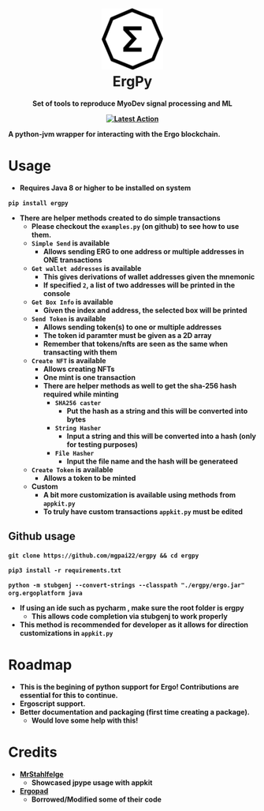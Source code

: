 
<h1 align="center">
  <img src="./assets/ergo-logo.png" width="124" />
  <br />
  Erg<strong>Py</string>
</h1>
<p align="center"><strong>Set of tools to reproduce MyoDev signal processing and ML</strong></p>

<p align="center">
    <a href="https://github.com/mgpai22/ergpy/actions" target="_blank">
        <img src="https://github.com/mgpai22/ergpy/actions/workflows/ci.yml/badge.svg" alt="Latest Action">
    </a>
</p>


A python-jvm wrapper for interacting with the Ergo blockchain.



# Usage

- Requires Java 8 or higher to be installed on system

```
pip install ergpy
```
- There are helper methods created to do simple transactions
    - Please checkout the `examples.py` (on github) to see how to use them.
    - `Simple Send` is available 
        - Allows sending ERG to one address or multiple addresses in ONE transactions
    -  `Get wallet addresses` is available
        - This gives derivations of wallet addresses given the mnemonic
        - If specified `2`, a list of two addresses will be printed in the console 
    - `Get Box Info` is available
        - Given the index and address, the selected box will be printed
    - `Send Token` is available
        - Allows sending token(s) to one or multiple addresses
        - The token id paramter must be given as a 2D array
        - Remember that tokens/nfts are seen as the same when transacting with them
    - `Create NFT` is available
        - Allows creating NFTs 
        - One mint is one transaction 
        - There are helper methods as well to get the sha-256 hash required while minting
            - `SHA256 caster`
                - Put the hash as a string and this will be converted into bytes
            - `String Hasher`
                - Input a string and this will be converted into a hash (only for testing purposes)
            - `File Hasher`
                - Input the file name and the hash will be generateed
    - `Create Token` is available
        - Allows a token to be minted
    - Custom
        - A bit more customization is available using methods from `appkit.py`
        - To truly have custom transactions `appkit.py` must be edited

## Github usage

```
git clone https://github.com/mgpai22/ergpy && cd ergpy
```
```
pip3 install -r requirements.txt
```
```
python -m stubgenj --convert-strings --classpath "./ergpy/ergo.jar" org.ergoplatform java
```
- If using an ide such as pycharm , make sure the root folder is ergpy
    - This allows code completion via stubgenj to work properly
- This method is recommended for developer as it allows for direction customizations in `appkit.py`

# Roadmap
- This is the begining of python support for Ergo! Contributions are essential for this to continue.
- Ergoscript support.
- Better documentation and packaging (first time creating a package).
    - Would love some help with this!

# Credits 

- [MrStahlfelge](https://github.com/ergoplatform/ergo-appkit/wiki/Using-Appkit-from-Python)
    - Showcased jpype usage with appkit
- [Ergopad](https://github.com/ergo-pad/ergopad-api/blob/nft-locked-vesting/app/ergo/appkit.py)
    - Borrowed/Modified some of their code
